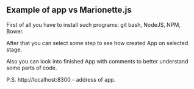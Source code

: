 Example of app vs Marionette.js
---------------------------------

First of all you have to install such programs: git bash, NodeJS, NPM, Bower.

After that you can select some step to see how created  App on selected stage.

Also you can look into finished App with comments to better understand some parts of code.

P.S. http://localhost:8300 - address of app.
